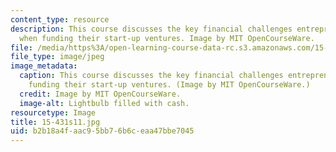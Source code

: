 ```yaml
---
content_type: resource
description: This course discusses the key financial challenges entrepreneurs face
  when funding their start-up ventures. Image by MIT OpenCourseWare.
file: /media/https%3A/open-learning-course-data-rc.s3.amazonaws.com/15-431-entrepreneurial-finance-spring-2011/b2b18a4faac95bb76b6ceaa47bbe7045_15-431s11.jpg
file_type: image/jpeg
image_metadata:
  caption: This course discusses the key financial challenges entrepreneurs face when
    funding their start-up ventures. (Image by MIT OpenCourseWare.)
  credit: Image by MIT OpenCourseWare.
  image-alt: Lightbulb filled with cash.
resourcetype: Image
title: 15-431s11.jpg
uid: b2b18a4f-aac9-5bb7-6b6c-eaa47bbe7045
---
```

